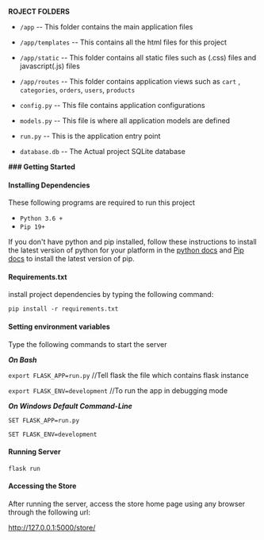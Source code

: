 **ROJECT FOLDERS**

- `/app` 
-- This folder contains the main application files 
- `/app/templates`
-- This contains all the html files for this project
- `/app/static`
-- This folder contains all static files such as (.css) files and javascript(.js) files
- `/app/routes`
-- This folder contains application views such as `cart` , `categories`, `orders`, `users`, `products`
- `config.py`
-- This file contains application configurations
- `models.py`
-- This file is where all application models are defined

- `run.py`
-- This is the application entry point

- `database.db`
-- The Actual project SQLite database

**### Getting Started**
#### Installing Dependencies

These following programs are required to run this project
- ```Python 3.6 + ```
- ```Pip 19+ ```

If you don't have python and pip installed, follow these instructions to install the latest version of python for your platform in the [python docs](https://docs.python.org/3/using/unix.html#getting-and-installing-the-latest-version-of-python)
and [Pip docs](https://pip.pypa.io/en/stable/installing/) to install the latest version of pip.


#### Requirements.txt
install project dependencies by typing the following command:

`pip install -r requirements.txt`

#### Setting environment variables

Type the following commands to start the server

***On Bash***

`export FLASK_APP=run.py` //Tell flask the file which contains flask instance

`export FLASK_ENV=development` //To run the app in debugging mode

***On Windows Default Command-Line***

`SET FLASK_APP=run.py`

`SET FLASK_ENV=development`

 #### Running Server

 `flask run`

 #### Accessing the Store

 After running the server, access the store home page using any browser
 through the following url:
 
 http://127.0.0.1:5000/store/



 
